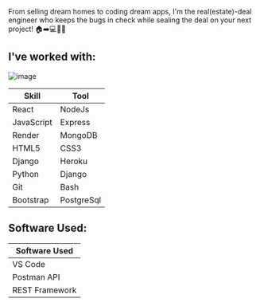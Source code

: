 From selling dream homes to coding dream apps, I'm the real(estate)-deal engineer who keeps the bugs in check while sealing the deal on your next project! 🏠➡️💻🔧😄


## I've worked with:
![image](https://user-images.githubusercontent.com/108549074/233498254-c66f54a9-2a1e-40fc-b07d-3d79d16fdc6f.png)

| Skill       | Tool       |
|-------------|------------|
| React       | NodeJs     |
| JavaScript  | Express    |
| Render      | MongoDB    |
| HTML5       | CSS3       |
| Django      | Heroku     |
| Python      | Django     |
| Git         | Bash       |
| Bootstrap   | PostgreSql |




## Software Used:


|      Software Used     |
|------------------------|
|        VS Code         |
|       Postman API      |
|      REST Framework    |
